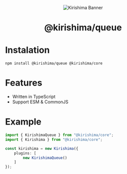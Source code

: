 <div align="center">

![Kirishima Banner](https://cdn.discordapp.com/attachments/891939988088975372/931079377771450388/kirishima-ship-banner.png)

# @kirishima/queue

</div>

# Instalation 
```
npm install @kirishima/queue @kirishima/core
```

# Features
- Written in TypeScript
- Support ESM & CommonJS

# Example 
```ts
import { KirishimaQueue } from "@kirishima/core";
import { Kirishima } from "@kirishima/core";

const kirishima = new Kirishima({
    plugins: [
        new KirishimaQueue()
    ]
});
```